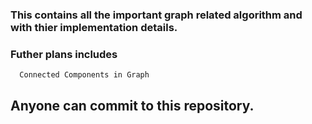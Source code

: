 ### This contains all the important graph related algorithm and with thier implementation details.

### Futher plans includes 
      Connected Components in Graph
      
## Anyone can commit to  this repository. 

